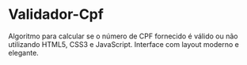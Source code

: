 # Validador-Cpf
Algoritmo para calcular se o número de CPF fornecido é válido ou não utilizando HTML5, CSS3 e JavaScript. Interface com layout moderno e elegante.
